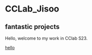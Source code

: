 # CCLab_Jisoo
## fantastic projects

 Hello, welcome to my work in CClab S23.


[hello](https://pepsi-soo.github.io/CCLab_Jisoo/blank-p5-template0418%20copy/)
 
